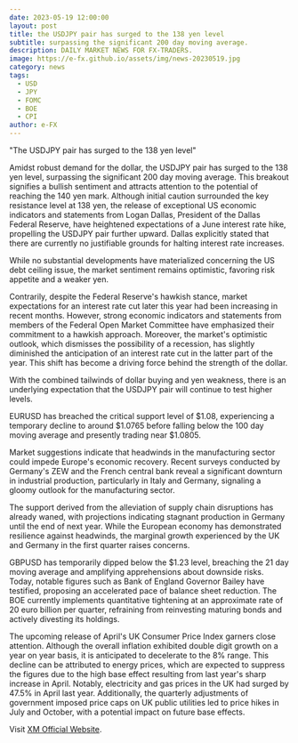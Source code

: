 ```yaml
---
date: 2023-05-19 12:00:00
layout: post
title: the USDJPY pair has surged to the 138 yen level
subtitle: surpassing the significant 200 day moving average.
description: DAILY MARKET NEWS FOR FX-TRADERS.
image: https://e-fx.github.io/assets/img/news-20230519.jpg
category: news
tags:
  - USD
  - JPY
  - FOMC
  - BOE
  - CPI
author: e-FX
---
```


"The USDJPY pair has surged to the 138 yen level"

Amidst robust demand for the dollar, the USDJPY pair has surged to the 138 yen level, surpassing the significant 200 day moving average. This breakout signifies a bullish sentiment and attracts attention to the potential of reaching the 140 yen mark. Although initial caution surrounded the key resistance level at 138 yen, the release of exceptional US economic indicators and statements from Logan Dallas, President of the Dallas Federal Reserve, have heightened expectations of a June interest rate hike, propelling the USDJPY pair further upward. Dallas explicitly stated that there are currently no justifiable grounds for halting interest rate increases.

While no substantial developments have materialized concerning the US debt ceiling issue, the market sentiment remains optimistic, favoring risk appetite and a weaker yen.

Contrarily, despite the Federal Reserve's hawkish stance, market expectations for an interest rate cut later this year had been increasing in recent months. However, strong economic indicators and statements from members of the Federal Open Market Committee have emphasized their commitment to a hawkish approach. Moreover, the market's optimistic outlook, which dismisses the possibility of a recession, has slightly diminished the anticipation of an interest rate cut in the latter part of the year. This shift has become a driving force behind the strength of the dollar.

With the combined tailwinds of dollar buying and yen weakness, there is an underlying expectation that the USDJPY pair will continue to test higher levels.

EURUSD has breached the critical support level of $1.08, experiencing a temporary decline to around $1.0765 before falling below the 100 day moving average and presently trading near $1.0805.

Market suggestions indicate that headwinds in the manufacturing sector could impede Europe's economic recovery. Recent surveys conducted by Germany's ZEW and the French central bank reveal a significant downturn in industrial production, particularly in Italy and Germany, signaling a gloomy outlook for the manufacturing sector.

The support derived from the alleviation of supply chain disruptions has already waned, with projections indicating stagnant production in Germany until the end of next year. While the European economy has demonstrated resilience against headwinds, the marginal growth experienced by the UK and Germany in the first quarter raises concerns.

GBPUSD has temporarily dipped below the $1.23 level, breaching the 21 day moving average and amplifying apprehensions about downside risks. Today, notable figures such as Bank of England Governor Bailey have testified, proposing an accelerated pace of balance sheet reduction. The BOE currently implements quantitative tightening at an approximate rate of 20 euro billion per quarter, refraining from reinvesting maturing bonds and actively divesting its holdings.

The upcoming release of April's UK Consumer Price Index garners close attention. Although the overall inflation exhibited double digit growth on a year on year basis, it is anticipated to decelerate to the 8% range. This decline can be attributed to energy prices, which are expected to suppress the figures due to the high base effect resulting from last year's sharp increase in April. Notably, electricity and gas prices in the UK had surged by 47.5% in April last year. Additionally, the quarterly adjustments of government imposed price caps on UK public utilities led to price hikes in July and October, with a potential impact on future base effects.




Visit [XM Official Website](https://clicks.pipaffiliates.com/c?c=550036&l=en&p=0).